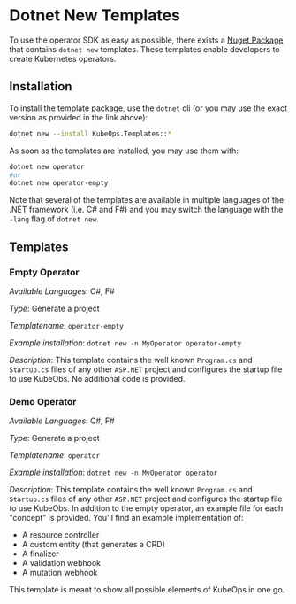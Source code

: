 # Dotnet New Templates

To use the operator SDK as easy as possible, there exists a
[Nuget Package](https://www.nuget.org/packages/KubeOps.Templates)
that contains `dotnet new` templates.
These templates enable developers to create Kubernetes operators.

## Installation

To install the template package, use the `dotnet` cli
(or you may use the exact version as provided in the link above):

```bash
dotnet new --install KubeOps.Templates::*
```

As soon as the templates are installed, you may use them with:

```bash
dotnet new operator
#or
dotnet new operator-empty
```

Note that several of the templates are available in multiple languages
of the .NET framework (i.e. C\# and F\#) and you may switch the
language with the `-lang` flag of `dotnet new`.

## Templates

### Empty Operator

_Available Languages_: C\#, F\#

_Type_: Generate a project

_Templatename_: `operator-empty`

_Example installation_: `dotnet new -n MyOperator operator-empty`

_Description_:
This template contains the well known `Program.cs`
and `Startup.cs` files of any other `ASP.NET` project
and configures the startup file to use KubeObs.
No additional code is provided.

### Demo Operator

_Available Languages_: C\#, F\#

_Type_: Generate a project

_Templatename_: `operator`

_Example installation_: `dotnet new -n MyOperator operator`

_Description_:
This template contains the well known `Program.cs`
and `Startup.cs` files of any other `ASP.NET` project
and configures the startup file to use KubeObs.
In addition to the empty operator, an example file
for each "concept" is provided. You'll find an
example implementation of:

- A resource controller
- A custom entity (that generates a CRD)
- A finalizer
- A validation webhook
- A mutation webhook

This template is meant to show all possible elements
of KubeOps in one go.
